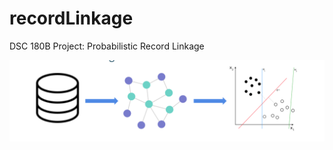 # recordLinkage
DSC 180B Project: Probabilistic Record Linkage


![Machine Learning Pipeline](./reports/images/pipeline.png)